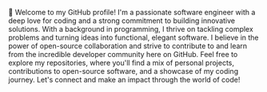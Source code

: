 👋 Welcome to my GitHub profile! I'm a passionate software engineer with a deep love for coding and a strong commitment to building innovative solutions. With a background in programming, I thrive on tackling complex problems and turning ideas into functional, elegant software. I believe in the power of open-source collaboration and strive to contribute to and learn from the incredible developer community here on GitHub. Feel free to explore my repositories, where you'll find a mix of personal projects, contributions to open-source software, and a showcase of my coding journey. Let's connect and make an impact through the world of code!


<!---
azizur-rehman/azizur-rehman is a ✨ special ✨ repository because its `README.md` (this file) appears on your GitHub profile.
You can click the Preview link to take a look at your changes.
--->
